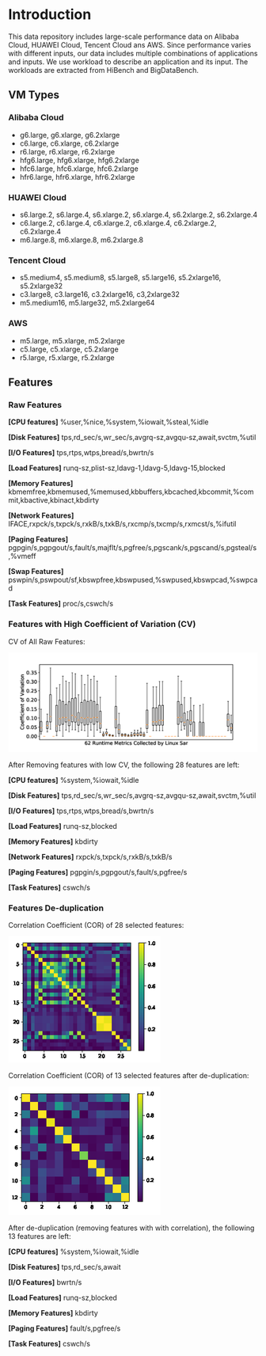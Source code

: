 # Introduction
This data repository includes large-scale performance data on Alibaba Cloud, HUAWEI Cloud, Tencent Cloud ans AWS. Since performance varies with different inputs, our data includes multiple combinations of applications and inputs. We use workload to describe an application and its input. The workloads are extracted from HiBench and BigDataBench.

## VM Types

### Alibaba Cloud
* g6.large, g6.xlarge, g6.2xlarge
* c6.large, c6.xlarge, c6.2xlarge
* r6.large, r6.xlarge, r6.2xlarge
* hfg6.large, hfg6.xlarge, hfg6.2xlarge
* hfc6.large, hfc6.xlarge, hfc6.2xlarge
* hfr6.large, hfr6.xlarge, hfr6.2xlarge

### HUAWEI Cloud
* s6.large.2, s6.large.4, s6.xlarge.2, s6.xlarge.4, s6.2xlarge.2, s6.2xlarge.4
* c6.large.2, c6.large.4, c6.xlarge.2, c6.xlarge.4, c6.2xlarge.2, c6.2xlarge.4
* m6.large.8, m6.xlarge.8, m6.2xlarge.8

### Tencent Cloud
* s5.medium4, s5.medium8, s5.large8, s5.large16, s5.2xlarge16, s5.2xlarge32
* c3.large8, c3.large16, c3.2xlarge16, c3,2xlarge32
* m5.medium16, m5.large32, m5.2xlarge64

### AWS
* m5.large, m5.xlarge, m5.2xlarge
* c5.large, c5.xlarge, c5.2xlarge
* r5.large, r5.xlarge, r5.2xlarge

## Features

### Raw Features
**[CPU features]** %user,%nice,%system,%iowait,%steal,%idle

**[Disk Features]** tps,rd_sec/s,wr_sec/s,avgrq-sz,avgqu-sz,await,svctm,%util

**[I/O Features]** tps,rtps,wtps,bread/s,bwrtn/s

**[Load Features]** runq-sz,plist-sz,ldavg-1,ldavg-5,ldavg-15,blocked

**[Memory Features]** kbmemfree,kbmemused,%memused,kbbuffers,kbcached,kbcommit,%commit,kbactive,kbinact,kbdirty

**[Network Features]** IFACE,rxpck/s,txpck/s,rxkB/s,txkB/s,rxcmp/s,txcmp/s,rxmcst/s,%ifutil

**[Paging Features]** pgpgin/s,pgpgout/s,fault/s,majflt/s,pgfree/s,pgscank/s,pgscand/s,pgsteal/s,%vmeff

**[Swap Features]** pswpin/s,pswpout/sf,kbswpfree,kbswpused,%swpused,kbswpcad,%swpcad

**[Task Features]** proc/s,cswch/s

### Features with High Coefficient of Variation (CV)

CV of All Raw Features:

![](./raw_feat_cv.png)

After Removing features with low CV, the following 28 features are left:

**[CPU features]** %system,%iowait,%idle

**[Disk Features]** tps,rd_sec/s,wr_sec/s,avgrq-sz,avgqu-sz,await,svctm,%util

**[I/O Features]** tps,rtps,wtps,bread/s,bwrtn/s

**[Load Features]** runq-sz,blocked

**[Memory Features]** kbdirty

**[Network Features]** rxpck/s,txpck/s,rxkB/s,txkB/s

**[Paging Features]** pgpgin/s,pgpgout/s,fault/s,pgfree/s

**[Task Features]** cswch/s

### Features De-duplication

Correlation Coefficient (COR) of 28 selected features:

![](./raw_feat_cov.png)

Correlation Coefficient (COR) of 13 selected features after de-duplication:

![](./sel_feat_cov.png)

After de-duplication (removing features with with correlation), the following 13 features are left:

**[CPU features]** %system,%iowait,%idle

**[Disk Features]** tps,rd_sec/s,await

**[I/O Features]** bwrtn/s

**[Load Features]** runq-sz,blocked

**[Memory Features]** kbdirty

**[Paging Features]** fault/s,pgfree/s

**[Task Features]** cswch/s
